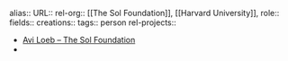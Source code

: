 alias::
URL::
rel-org:: [[The Sol Foundation]], [[Harvard University]],
role::
fields::
creations::
tags:: person
rel-projects::


- [Avi Loeb – The Sol Foundation](https://thesolfoundation.org/people/avi-loeb/)
-

